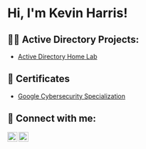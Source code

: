 <h1>Hi, I'm Kevin Harris! 

<h2>👨‍💻 Active Directory Projects:</h2>

- [Active Directory Home Lab](https://github.com/kevinharris2/ActiveDirectoryLab/blob/main/README.md)

<h2>📄 Certificates</h2>

- [Google Cybersecurity Specialization](https://www.coursera.org/account/accomplishments/specialization/FHPI4GEWKKBZ)


<h2> 📱 Connect with me:</h2>


[<img align="left" alt="JoshMadakor | Twitter" width="22px" src="https://cdn.jsdelivr.net/npm/simple-icons@v3/icons/twitter.svg" />][twitter]
[<img align="left" alt="JoshMadakor | LinkedIn" width="22px" src="https://cdn.jsdelivr.net/npm/simple-icons@v3/icons/linkedin.svg" />][linkedin]


[twitter]: https://x.com/kevin_harris2
[linkedin]: https://www.linkedin.com/in/kevin-harris2/

<!--
**joshmadakor1/joshmadakor1** is a ✨ _special_ ✨ repository because its `README.md` (this file) appears on your GitHub profile.

Here are some ideas to get you started:

- 🔭 I’m currently working on ...
- 🌱 I’m currently learning ...
- 👯 I’m looking to collaborate on ...
- 🤔 I’m looking for help with ...
- 💬 Ask me about ...
- 📫 How to reach me: ...
- 😄 Pronouns: ...
- ⚡ Fun fact: ...
-->
